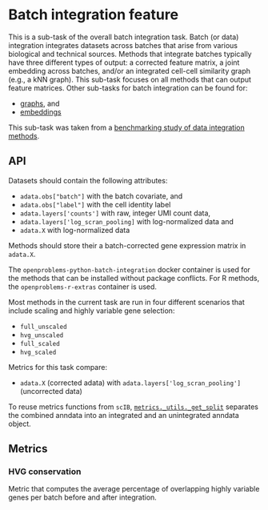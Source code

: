 <!--- TODO: add links --->

# Batch integration feature

This is a sub-task of the overall batch integration task. Batch (or data) integration
integrates datasets across batches that arise from various biological and technical
sources. Methods that integrate batches typically have three different types of output:
a corrected feature matrix, a joint embedding across batches, and/or an integrated
cell-cell similarity graph (e.g., a kNN graph). This sub-task focuses on all methods
that can output feature matrices. Other sub-tasks for batch integration can be found for:

* [graphs](../batch_integration_graph/), and
* [embeddings](../batch_integration_embed/)

This sub-task was taken from a [benchmarking study of data integration
methods](https://www.biorxiv.org/content/10.1101/2020.05.22.111161v2).

## API

Datasets should contain the following attributes:

* `adata.obs["batch"]` with the batch covariate, and
* `adata.obs["label"]` with the cell identity label
* `adata.layers['counts']` with raw, integer UMI count data,
* `adata.layers['log_scran_pooling]` with log-normalized data and
* `adata.X` with log-normalized data

Methods should store their a batch-corrected gene expression matrix in `adata.X`.

The `openproblems-python-batch-integration` docker container is used for the methods
that
can be installed without package conflicts. For R methods, the `openproblems-r-extras`
container is used.

Most methods in the current task are run in four different scenarios that include scaling
and highly variable gene selection:

* `full_unscaled`
* `hvg_unscaled`
* `full_scaled`
* `hvg_scaled`

Metrics for this task compare:

* `adata.X` (corrected adata) with `adata.layers['log_scran_pooling']` (uncorrected data)

To reuse metrics functions from `scIB`, [`metrics._utils._get_split`](metrics/_utils.py)
separates the combined anndata into an integrated and an unintegrated anndata object.

## Metrics

### HVG conservation

Metric that computes the average percentage of overlapping highly variable genes per
batch before and after integration.
